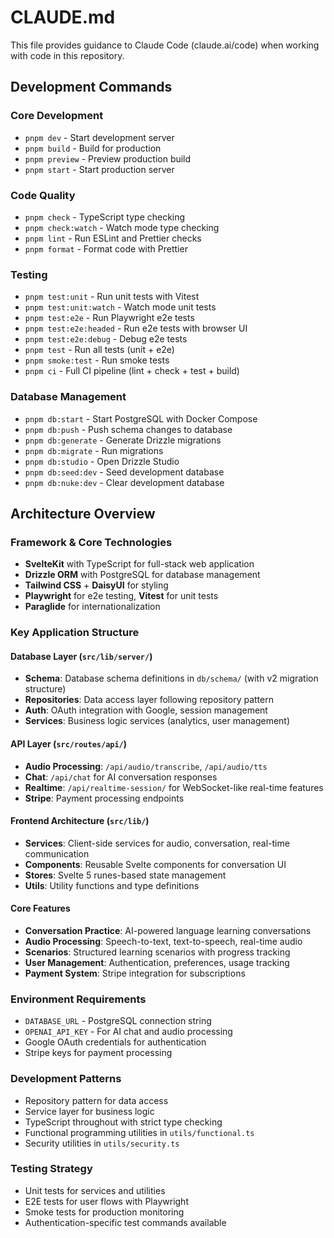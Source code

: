 # CLAUDE.md

This file provides guidance to Claude Code (claude.ai/code) when working with code in this repository.

## Development Commands

### Core Development

- `pnpm dev` - Start development server
- `pnpm build` - Build for production
- `pnpm preview` - Preview production build
- `pnpm start` - Start production server

### Code Quality

- `pnpm check` - TypeScript type checking
- `pnpm check:watch` - Watch mode type checking
- `pnpm lint` - Run ESLint and Prettier checks
- `pnpm format` - Format code with Prettier

### Testing

- `pnpm test:unit` - Run unit tests with Vitest
- `pnpm test:unit:watch` - Watch mode unit tests
- `pnpm test:e2e` - Run Playwright e2e tests
- `pnpm test:e2e:headed` - Run e2e tests with browser UI
- `pnpm test:e2e:debug` - Debug e2e tests
- `pnpm test` - Run all tests (unit + e2e)
- `pnpm smoke:test` - Run smoke tests
- `pnpm ci` - Full CI pipeline (lint + check + test + build)

### Database Management

- `pnpm db:start` - Start PostgreSQL with Docker Compose
- `pnpm db:push` - Push schema changes to database
- `pnpm db:generate` - Generate Drizzle migrations
- `pnpm db:migrate` - Run migrations
- `pnpm db:studio` - Open Drizzle Studio
- `pnpm db:seed:dev` - Seed development database
- `pnpm db:nuke:dev` - Clear development database

## Architecture Overview

### Framework & Core Technologies

- **SvelteKit** with TypeScript for full-stack web application
- **Drizzle ORM** with PostgreSQL for database management
- **Tailwind CSS** + **DaisyUI** for styling
- **Playwright** for e2e testing, **Vitest** for unit tests
- **Paraglide** for internationalization

### Key Application Structure

#### Database Layer (`src/lib/server/`)

- **Schema**: Database schema definitions in `db/schema/` (with v2 migration structure)
- **Repositories**: Data access layer following repository pattern
- **Auth**: OAuth integration with Google, session management
- **Services**: Business logic services (analytics, user management)

#### API Layer (`src/routes/api/`)

- **Audio Processing**: `/api/audio/transcribe`, `/api/audio/tts`
- **Chat**: `/api/chat` for AI conversation responses
- **Realtime**: `/api/realtime-session/` for WebSocket-like real-time features
- **Stripe**: Payment processing endpoints

#### Frontend Architecture (`src/lib/`)

- **Services**: Client-side services for audio, conversation, real-time communication
- **Components**: Reusable Svelte components for conversation UI
- **Stores**: Svelte 5 runes-based state management
- **Utils**: Utility functions and type definitions

#### Core Features

- **Conversation Practice**: AI-powered language learning conversations
- **Audio Processing**: Speech-to-text, text-to-speech, real-time audio
- **Scenarios**: Structured learning scenarios with progress tracking
- **User Management**: Authentication, preferences, usage tracking
- **Payment System**: Stripe integration for subscriptions

### Environment Requirements

- `DATABASE_URL` - PostgreSQL connection string
- `OPENAI_API_KEY` - For AI chat and audio processing
- Google OAuth credentials for authentication
- Stripe keys for payment processing

### Development Patterns

- Repository pattern for data access
- Service layer for business logic
- TypeScript throughout with strict type checking
- Functional programming utilities in `utils/functional.ts`
- Security utilities in `utils/security.ts`

### Testing Strategy

- Unit tests for services and utilities
- E2E tests for user flows with Playwright
- Smoke tests for production monitoring
- Authentication-specific test commands available
